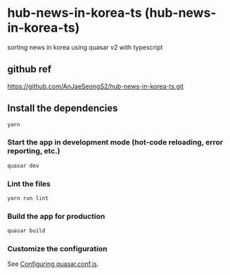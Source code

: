 # hub-news-in-korea-ts (hub-news-in-korea-ts)

sorting news in korea using quasar v2 with typescript
## github ref

https://github.com/AnJaeSeongS2/hub-news-in-korea-ts.git
## Install the dependencies
```bash
yarn
```

### Start the app in development mode (hot-code reloading, error reporting, etc.)
```bash
quasar dev
```

### Lint the files
```bash
yarn run lint
```

### Build the app for production
```bash
quasar build
```

### Customize the configuration
See [Configuring quasar.conf.js](https://v2.quasar.dev/quasar-cli/quasar-conf-js).

